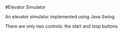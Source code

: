 #Elevator Simulator

An elevator simulator implemented using Java Swing.

There are only two controls: the start and stop buttons.